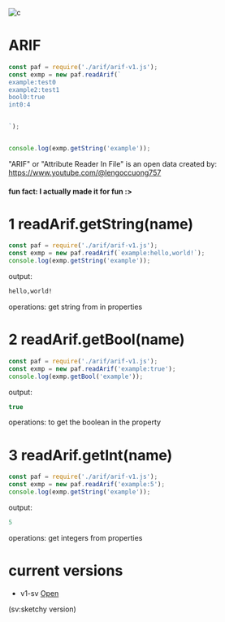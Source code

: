![c](banner/banner)

# ARIF
```javascript
const paf = require('./arif/arif-v1.js');
const exmp = new paf.readArif(`
example:test0
example2:test1
bool0:true
int0:4


`);


console.log(exmp.getString('example'));

```

"ARIF" or "Attribute Reader In File" is an open data created by: https://www.youtube.com/@lengoccuong757

#### fun fact: I actually made it for fun :>

# 1 readArif.getString(name)

```javascript
const paf = require('./arif/arif-v1.js');
const exmp = new paf.readArif(`example:hello,world!`);
console.log(exmp.getString('example'));
```
output:
```txt
hello,world!
```
operations: get string from in properties

# 2 readArif.getBool(name) 
```javascript
const paf = require('./arif/arif-v1.js');
const exmp = new paf.readArif('example:true');
console.log(exmp.getBool('example'));
```
output:
```javascript
true
```
operations: to get the boolean in the property
# 3 readArif.getInt(name)

```javascript 
const paf = require('./arif/arif-v1.js');
const exmp = new paf.readArif('example:5');
console.log(exmp.getString('example'));
```

output:
```javascript
5
```
operations: get integers from properties

# current versions
* v1-sv [Open]('arif/arif-v1.js')

(sv:sketchy version)


